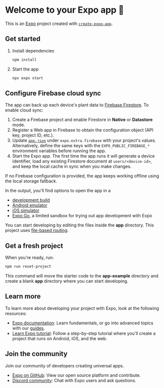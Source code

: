 # Welcome to your Expo app 👋

This is an [Expo](https://expo.dev) project created with [`create-expo-app`](https://www.npmjs.com/package/create-expo-app).

## Get started

1. Install dependencies

   ```bash
   npm install
   ```

2. Start the app

   ```bash
   npx expo start
   ```

## Configure Firebase cloud sync

The app can back up each device's plant data to [Firebase Firestore](https://firebase.google.com/). To enable cloud sync:

1. Create a Firebase project and enable Firestore in **Native** or **Datastore** mode.
2. Register a Web app in Firebase to obtain the configuration object (API key, project ID, etc.).
3. Update [`app.json`](./app.json) under `expo.extra.firebase` with your project's values. Alternatively, define the same keys with the `EXPO_PUBLIC_FIREBASE_*` environment variables before running the app.
4. Start the Expo app. The first time the app runs it will generate a device identifier, load any existing Firestore document at `users/<device-id>`, and keep the local cache in sync when you make changes.

If no Firebase configuration is provided, the app keeps working offline using the local storage fallback.

In the output, you'll find options to open the app in a

- [development build](https://docs.expo.dev/develop/development-builds/introduction/)
- [Android emulator](https://docs.expo.dev/workflow/android-studio-emulator/)
- [iOS simulator](https://docs.expo.dev/workflow/ios-simulator/)
- [Expo Go](https://expo.dev/go), a limited sandbox for trying out app development with Expo

You can start developing by editing the files inside the **app** directory. This project uses [file-based routing](https://docs.expo.dev/router/introduction).

## Get a fresh project

When you're ready, run:

```bash
npm run reset-project
```

This command will move the starter code to the **app-example** directory and create a blank **app** directory where you can start developing.

## Learn more

To learn more about developing your project with Expo, look at the following resources:

- [Expo documentation](https://docs.expo.dev/): Learn fundamentals, or go into advanced topics with our [guides](https://docs.expo.dev/guides).
- [Learn Expo tutorial](https://docs.expo.dev/tutorial/introduction/): Follow a step-by-step tutorial where you'll create a project that runs on Android, iOS, and the web.

## Join the community

Join our community of developers creating universal apps.

- [Expo on GitHub](https://github.com/expo/expo): View our open source platform and contribute.
- [Discord community](https://chat.expo.dev): Chat with Expo users and ask questions.
